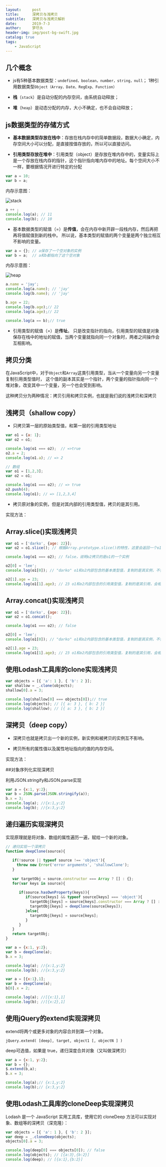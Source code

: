 ```yaml
---
layout:     post
title:      深拷贝与浅拷贝
subtitle:   深拷贝与浅拷贝解析
date:       2019-7-3
author:     梦尽头
header-img: img/post-bg-swift.jpg
catalog: true
tags:
    - JavaScript 
---
```


## 几个概念

- js有5种基本数据类型：`undefined，boolean，number，string，null`；
1种引用数据类型`Object（Array、Date、RegExp、Function）`

- **栈**（`stack`）是自动分配的内存空间，由系统自动释放；

- **堆**（`heap`）是动态分配的内存，大小不确定，也不会自动释放；

## js数据类型的存储方式

- **基本数据类型存放在栈中**：存放在栈内存中的简单数据段，数据大小确定，内存空间大小可以分配，是直接按值存放的，所以可以直接访问。

- **引用类型存放在堆中**：引用类型（object）是存放在堆内存中的，变量实际上是一个存放在栈内存的指针，这个指针指向堆内存中的地址。每个空间大小不一样，要根据情况开进行特定的分配

```javascript
var a = 10;
var b = a;
```
内存示意图：

![stack](https://lzweife.github.io/img/stack.png)

```javascript
a ++ ;
console.log(a); // 11
console.log(b); // 10
```

- 基本数据类型的赋值（=）是**传值**，会在内存中新开辟一段栈内存，然后再把再将值赋值到新的栈中。
所以说，基本类型的赋值的两个变量是两个独立相互不影响的变量。

```javascript
var a = {}; // a保存了一个空对象的实例
var b = a;  // a和b都指向了这个空对象
```
内存示意图：

![heap](https://lzweife.github.io/img/heap.png)

```javascript
a.name = 'jay';
console.log(a.name); // 'jay'
console.log(b.name); // 'jay'

b.age = 22;
console.log(b.age);// 22
console.log(a.age);// 22

console.log(a == b);// true

```

- 引用类型的赋值（=）是**传址**。
只是改变指针的指向，引用类型的赋值是对象保存在栈中的地址的赋值，当两个变量就指向同一个对象时，两者之间操作会互相影响。

## 拷贝分类

在JavaScript中，对于`Object`和`Array`这类引用类型，当从一个变量向另一个变量复制引用类型值时，
这个值的副本其实是一个指针，两个变量的指针指向同一个堆对象，改变其中一个变量，另一个也会受到影响。

这种拷贝分为两种情况：拷贝引用和拷贝实例，也就是我们说的浅拷贝和深拷贝

## 浅拷贝（shallow copy）

- 只拷贝第一层的原始类型值，和第一层的引用类型地址

```javascript
var o1 = {a: 1};
var o2 = o1;

console.log(o1 === o2);  // =>true
o2.a = 2; 
console.log(o1.a); // => 2

// 数组
var o1 = [1,2,3];
var o2 = o1;

console.log(o1 === o2); // => true
o2.push(4);
console.log(o1); // => [1,2,3,4]
```

- 拷贝原对象的实例，但是对其内部的引用类型值，拷贝的是其引用。

实现方法：

## Array.slice()实现浅拷贝

```javascript
var o1 = ['darko', {age: 22}];
var o2 = o1.slice(); // 根据Array.prototype.slice()的特性，这里会返回一个o1的浅拷贝对象

console.log(o1 === o2); // false，说明o2拷贝的是o1的一个实例

o2[0] = 'lee';
console.log(o1[0]); // "darko" o1和o2内部包含的基本类型值，复制的是其实例，不会相互影响

o2[1].age = 23;
console.log(o1[1].age); // 23 o1和o2内部包含的引用类型值，复制的是其引用，会相互影响
```
## Array.concat()实现浅拷贝

```javascript
var o1 = ['darko', {age: 22}];
var o2 = o1.concat();

console.log(o1 === o2); // false

o2[0] = 'lee';
console.log(o1[0]); // "darko" o1和o2内部包含的基本类型值，复制的是其实例，不会相互影响

o2[1].age = 23;
console.log(o1[1].age); // 23 o1和o2内部包含的引用类型值，复制的是其引用，会相互影响
```
## 使用Lodash工具库的clone实现浅拷贝

```javascript
var objects = [{ 'a': 1 }, { 'b': 2 }];
var shallow = _.clone(objects);
shallow[0].a = 3;

console.log(shallow[0] === objects[0]);// true
console.log(objects); // [{ a: 3 }, { b: 2 }]
console.log(shallow); // [{ a: 3 }, { b: 2 }]

```


## 深拷贝（deep copy）

- 深拷贝也就是拷贝出一个新的实例，新实例和被拷贝的实例互不影响。

- 拷贝所有的属性值以及属性地址指向的值的内存空间。

实现方法：

##对象序列化实现深拷贝

利用JSON.stringify和JSON.parse实现

```javascript
var a = {x:1, y:2};
var b = JSON.parse(JSON.stringify(a));
b.x = 3;
console.log(a); //{x:1,y:2}
console.log(b); //{x:3,y:2}
```

## 递归遍历实现深拷贝
实现原理就是将对象、数组的属性遍历一遍，赋给一个新的对象。

```javascript
// 递归实现一个深拷贝
function deepClone(source){
    
   if(!source || typeof source !== 'object'){
     throw new Error('error arguments', 'shallowClone');
   }
   
   var targetObj = source.constructor === Array ? [] : {};
   for(var keys in source){
       
      if(source.hasOwnProperty(keys)){
         if(source[keys] && typeof source[keys] === 'object'){
           targetObj[keys] = source[keys].constructor === Array ? [] : {};
           targetObj[keys] = deepClone(source[keys]);
         }else{
           targetObj[keys] = source[keys];
         }
      } 
   }
   return targetObj;
}

var a = {x:1, y:2};
var b = deepClone(a);
b.x = 3;

console.log(a); //{x:1,y:2}
console.log(b); //{x:3,y:2}

var a = [{x:1},1];
var b = deepClone(a);
b[0].x = 2;

console.log(a); //[{x:1},1]
console.log(b); //[{x:2},1]
```

## 使用jQuery的extend实现深拷贝

extend将两个或更多对象的内容合并到第一个对象。

`jQuery.extend( [deep], target, object1 [, objectN ] )`

deep可选值，如果是 true，递归深度合并对象（又叫做深拷贝）

```javascript
var a = {x:1, y:2};
var b = {};
$.extend(b,a);
b.x = 3;

console.log(a);// {x:1,y:2}
console.log(b);// {x:3,y:2}
```
## 使用Lodash工具库的cloneDeep实现深拷贝

Lodash 是一个 JavaScript 实用工具库，使用它的 cloneDeep 方法可以实现对象、数组等的深拷贝（深克隆）：

```javascript
var objects = [{ 'a': 1 }, { 'b': 2 }];
var deep = _.cloneDeep(objects);
objects[0].a = 3;

console.log(deep[0] === objects[0]); // false
console.log(objects); // [{a:3},{b:2}]
console.log(deep); // [{a:1},{b:2}]
```
